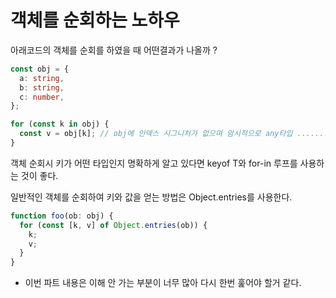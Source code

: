 # 객체를 순회하는 노하우

아래코드의 객체를 순회를 하였을 때 어떤결과가 나올까 ?

```ts
const obj = {
  a: string,
  b: string,
  c: number,
};

for (const k in obj) {
  const v = obj[k]; // obj에 인덱스 시그니처가 없으며 암시적으로 any타입 .......
}
```

객체 순회시 키가 어떤 타입인지 명확하게 알고 있다면
keyof T와 for-in 루프를 사용하는 것이 좋다.

일반적인 객체를 순회하여 키와 값을 얻는 방법은 Object.entries를 사용한다.

```ts
function foo(ob: obj) {
  for (const [k, v] of Object.entries(ob)) {
    k;
    v;
  }
}
```

- 이번 파트 내용은 이해 안 가는 부분이 너무 많아 다시 한번 훑어야 할거 같다.
